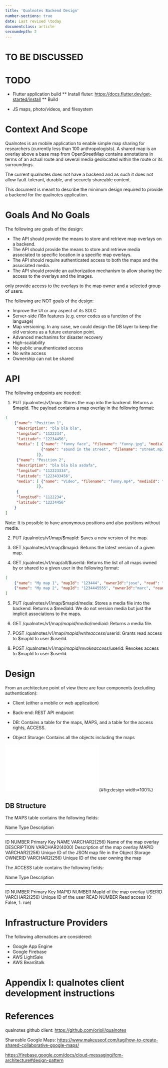 ```yaml
---
title: 'Qualnotes Backend Design'
number-sections: true
date: Last revised \today  
documentclass: article
secnumdepth: 2
---
```


# TO BE DISCUSSED 



# TODO

* Flutter application build 
** Install fluter: https://docs.flutter.dev/get-started/install
** Build

* JS maps, photo/videos, and filesystem

# Context And Scope

Qualnotes is an mobile application to enable simple map sharing for researchers (currently less than 100 anthropologists). A shared map is an overlay above a base map from OpenStreetMap contains annotations in terms of an actual route and several media geolocated within the route or its surroundings.

The current qualnotes does not have a backend and as such it does not allow fault-tolerant, durable, and securely shareable content.

This document is meant to describe the minimum design required to provide a backend for the qualnotes application.

# Goals And No Goals

The following are goals of the design:

* The API should provide the means to store and retrieve map overlays on a backend.
* The API should provide the means to store and retrieve media associated to specific location in a specific map overlays.
* The API should require authenticated access to both the maps and the associated media.
* The API should provide an authorization mechanism to allow sharing the access to the overlays and the images.

only provide access to the overlays to the map owner and a selected group of users. 

The following are NOT goals of the design:

* Improve the UI or any aspect of its SDLC
* Server-side i18n features (e.g. error codes as a function of the language)
* Map versioning. In any case, we could design the DB layer to keep the old versions as a future extension point.
* Advanced mechanims for disaster recovery
* High-scalability 
* No public unauthenticated access 
* No write access
* Ownership can not be shared


# API

The following endpoints are needed:

1. PUT /qualnotes/v1/map: Stores the map into the backend. Returns a $mapId. The payload contains a map overlay in the following format:

```json
[
	{"name": "Position 1", 
	 "description": "bla bla bla", 
	 "longitud": "1122234", 
	 "latitude": "12234456", 
	 "media": [ {"name": "funny face", "filename": "funny.jpg", "mediaId": "1223flsdjnvsjn"} ,
	 	        {"name": "sound in the street", "filename": "street.mp3", "mediaId": "122343flsdjnvsjn"}
	          ]},
	 {"name": "Position 2", 
	 "description": "bla bla bla asdafa", 
	 "longitud": "112223334", 
	 "latitude": "1223433456", 
	 "media": [ {"name": "Video", "filename": "funny.mp4", "mediaId": "1223flsfsdfdjnvsjn"}
	          ]},
	 { 
	 "longitud": "1122234", 
	 "latitude": "12234456"
	}
]
````

Note: It is possible to have anonymous positions and also positions without media.

2. PUT /qualnotes/v1/map/$mapId: Saves a new version of the map.

3. GET /qualnotes/v1/map/$mapid: Returns the latest version of a given map.

4. GET /qualnotes/v1/map/all/$userId: Returns the list of all maps owned by or shared to a given user in the following format:

```json
[
	{"name": "My map 1", "mapId": "123444", "ownerId":"jose", "read": "true", "write": "true"}.
	{"name": "My map 2", "mapId": "1234445555", "ownerId":"marc", "read": "true", "write": "false"}.
]
```

5. PUT /qualnotes/v1/map/$mapid/media: Stores a media file into the backend. Returns a $mediaId. We do not version media but just the implicit associations to the maps.

6. GET /qualnotes/v1/map/$mapid/media/$mediaid: Returns a media file.

7. POST /qualnotes/v1/map/$mapid/writeaccess/$userid: Grants read access to $mapId to user $userId.

9. POST /qualnotes/v1/map/$mapid/revokeaccess/$userid: Revokes access to $mapId to user $userId.


# Design

From an architecture point of view there are four components (excluding authentication):

* Client (either a mobile or web application)

* Back-end: REST API endpoint

* DB: Contains a table for the maps, MAPS, and a table for the access rights, ACCESS.

* Object Storage: Contains all the objects including the maps


![High-level architecture of the qualnotes back-end.](dot/design.pdf){#fig:design width=100%}


## DB Structure

The MAPS table contains the following fields:

Name              Type             Description
----------------- ---------------- --------------------------------------
ID                NUMBER           Primary Key 
NAME              VARCHAR2(256)    Name of the map overlay
DESCRIPTION       VARCHAR2(4000)   Description of the map overlay
MAPID             VARCHAR2(256)    Unique ID of the JSON map file in the Object Storage
OWNERID           VARCHAR2(256)    Unique ID of the user owning the map

The ACCESS table contains the following fields:

Name              Type             Description
----------------- ---------------- --------------------------------------
ID                NUMBER           Primary Key 
MAPID             NUMBER           MapId of the map overlay
USERID            VARCHAR2(256)    Unique ID of the user 
READ              NUMBER           Read access (0: False, 1: rue)


# Infrastructure Providers

The following alternatices are considered:
* Google App Engine
* Google Firebase
* AWS LightSale
* AWS BeanStalk

# Appendix I: qualnotes client development instructions


# References

qualnotes github client: https://github.com/orioli/qualnotes

Shareable Google Maps: https://www.makeuseof.com/tag/how-to-create-shared-collaborative-google-maps/

https://firebase.google.com/docs/cloud-messaging/fcm-architecture#design-pattern
